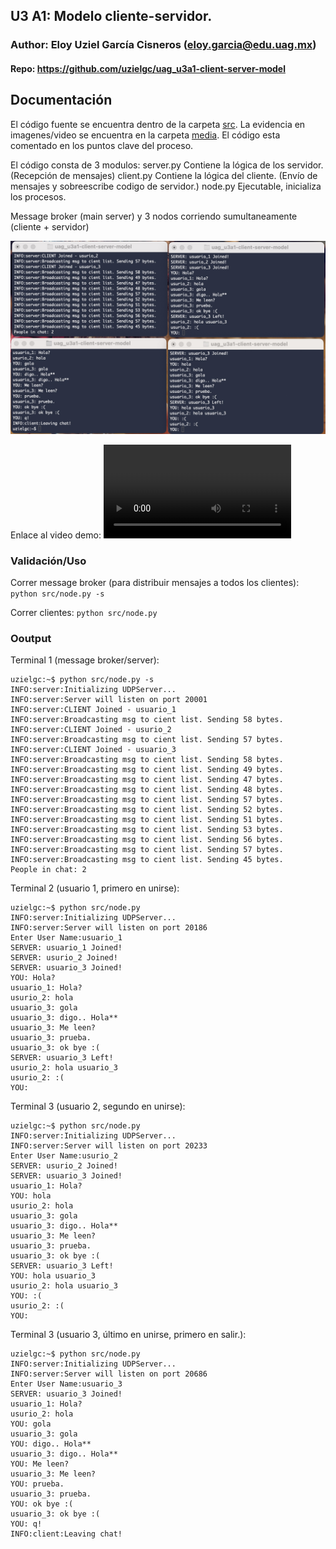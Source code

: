 ## U3 A1: Modelo cliente-servidor.

### Author: Eloy Uziel García Cisneros (eloy.garcia@edu.uag.mx)
#### Repo: https://github.com/uzielgc/uag_u3a1-client-server-model

## Documentación

El código fuente se encuentra dentro de la carpeta [src](src).
La evidencia en imagenes/video se encuentra en la carpeta [media](media).
El código esta comentado en los puntos clave del proceso.

El código consta de 3 modulos:
    server.py Contiene la lógica de los servidor. (Recepción de mensajes)
    client.py Contiene la lógica del cliente. (Envío de mensajes y sobreescribe codigo de servidor.)
    node.py Ejecutable, inicializa los procesos.

Message broker (main server) y 3 nodos corriendo sumultaneamente (cliente + servidor)

![](media/udp_p2p_chat.jpg)

Enlace al video demo:
![](media/udp_p2p_chat.mp4)

### Validación/Uso

Correr message broker (para distribuir mensajes a todos los clientes):
    `python src/node.py -s`

Correr clientes:
    `python src/node.py`

### Ooutput

Terminal 1 (message broker/server):
```
uzielgc:~$ python src/node.py -s
INFO:server:Initializing UDPServer...
INFO:server:Server will listen on port 20001
INFO:server:CLIENT Joined - usuario_1
INFO:server:Broadcasting msg to cient list. Sending 58 bytes.
INFO:server:CLIENT Joined - usurio_2
INFO:server:Broadcasting msg to cient list. Sending 57 bytes.
INFO:server:CLIENT Joined - usuario_3
INFO:server:Broadcasting msg to cient list. Sending 58 bytes.
INFO:server:Broadcasting msg to cient list. Sending 49 bytes.
INFO:server:Broadcasting msg to cient list. Sending 47 bytes.
INFO:server:Broadcasting msg to cient list. Sending 48 bytes.
INFO:server:Broadcasting msg to cient list. Sending 57 bytes.
INFO:server:Broadcasting msg to cient list. Sending 52 bytes.
INFO:server:Broadcasting msg to cient list. Sending 51 bytes.
INFO:server:Broadcasting msg to cient list. Sending 53 bytes.
INFO:server:Broadcasting msg to cient list. Sending 56 bytes.
INFO:server:Broadcasting msg to cient list. Sending 57 bytes.
INFO:server:Broadcasting msg to cient list. Sending 45 bytes.
People in chat: 2
```

Terminal 2 (usuario 1, primero en unirse):
```
uzielgc:~$ python src/node.py 
INFO:server:Initializing UDPServer...
INFO:server:Server will listen on port 20186
Enter User Name:usuario_1
SERVER: usuario_1 Joined!
SERVER: usurio_2 Joined!
SERVER: usuario_3 Joined!
YOU: Hola?
usuario_1: Hola?
usurio_2: hola
usuario_3: gola
usuario_3: digo.. Hola**
usuario_3: Me leen?
usuario_3: prueba.
usuario_3: ok bye :(
SERVER: usuario_3 Left!
usurio_2: hola usuario_3
usurio_2: :(
YOU: 
```

Terminal 3 (usuario 2, segundo en unirse):
```
uzielgc:~$ python src/node.py 
INFO:server:Initializing UDPServer...
INFO:server:Server will listen on port 20233
Enter User Name:usurio_2
SERVER: usurio_2 Joined!
SERVER: usuario_3 Joined!
usuario_1: Hola?
YOU: hola
usurio_2: hola
usuario_3: gola
usuario_3: digo.. Hola**
usuario_3: Me leen?
usuario_3: prueba.
usuario_3: ok bye :(
SERVER: usuario_3 Left!
YOU: hola usuario_3  
usurio_2: hola usuario_3
YOU: :(
usurio_2: :(
YOU: 
```

Terminal 3 (usuario 3, último en unirse, primero en salir.):
```
uzielgc:~$ python src/node.py   
INFO:server:Initializing UDPServer...
INFO:server:Server will listen on port 20686
Enter User Name:usuario_3
SERVER: usuario_3 Joined!
usuario_1: Hola?
usurio_2: hola
YOU: gola
usuario_3: gola
YOU: digo.. Hola**
usuario_3: digo.. Hola**
YOU: Me leen?
usuario_3: Me leen?
YOU: prueba.
usuario_3: prueba.
YOU: ok bye :(
usuario_3: ok bye :(
YOU: q!
INFO:client:Leaving chat!
```